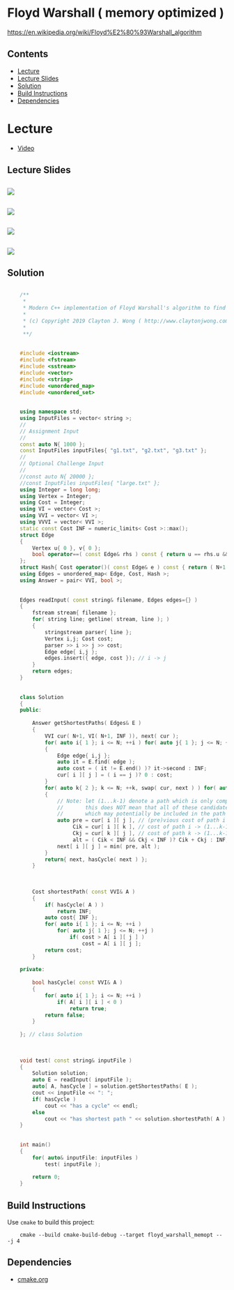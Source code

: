 # Floyd Warshall ( memory optimized )
https://en.wikipedia.org/wiki/Floyd%E2%80%93Warshall_algorithm

## Contents
* [Lecture](#lecture)
* [Lecture Slides](#lecture-slides)
* [Solution](#solution)
* [Build Instructions](#build-instructions)
* [Dependencies](#dependencies)

# Lecture
* [Video](https://www.coursera.org/lecture/algorithms-npcomplete/the-floyd-warshall-algorithm-WKb60)

## Lecture Slides
![](https://github.com/claytonjwong/Algorithms-Stanford/blob/master/course4/floyd_warshall/documentation/floyd_01.png)
---
![](https://github.com/claytonjwong/Algorithms-Stanford/blob/master/course4/floyd_warshall/documentation/floyd_02.png)
---
![](https://github.com/claytonjwong/Algorithms-Stanford/blob/master/course4/floyd_warshall/documentation/floyd_03.png)
---
![](https://github.com/claytonjwong/Algorithms-Stanford/blob/master/course4/floyd_warshall/documentation/floyd_04.png)
---

## Solution
```cpp

    /**
     *
     * Modern C++ implementation of Floyd Warshall's algorithm to find the all-pairs shortest paths in a graph
     *
     * (c) Copyright 2019 Clayton J. Wong ( http://www.claytonjwong.com )
     *
     **/
    
    
    #include <iostream>
    #include <fstream>
    #include <sstream>
    #include <vector>
    #include <string>
    #include <unordered_map>
    #include <unordered_set>
    
    
    using namespace std;
    using InputFiles = vector< string >;
    //
    // Assignment Input
    //
    const auto N{ 1000 };
    const InputFiles inputFiles{ "g1.txt", "g2.txt", "g3.txt" };
    //
    // Optional Challenge Input
    //
    //const auto N{ 20000 };
    //const InputFiles inputFiles{ "large.txt" };
    using Integer = long long;
    using Vertex = Integer;
    using Cost = Integer;
    using VI = vector< Cost >;
    using VVI = vector< VI >;
    using VVVI = vector< VVI >;
    static const Cost INF = numeric_limits< Cost >::max();
    struct Edge
    {
        Vertex u{ 0 }, v{ 0 };
        bool operator==( const Edge& rhs ) const { return u == rhs.u && v == rhs.v; }
    };
    struct Hash{ Cost operator()( const Edge& e ) const { return ( N+1 ) * e.u + e.v; } };
    using Edges = unordered_map< Edge, Cost, Hash >;
    using Answer = pair< VVI, bool >;
    
    
    Edges readInput( const string& filename, Edges edges={} )
    {
        fstream stream{ filename };
        for( string line; getline( stream, line ); )
        {
            stringstream parser{ line };
            Vertex i,j; Cost cost;
            parser >> i >> j >> cost;
            Edge edge{ i,j };
            edges.insert({ edge, cost }); // i -> j
        }
        return edges;
    }
    
    
    class Solution
    {
    public:
    
        Answer getShortestPaths( Edges& E )
        {
            VVI cur( N+1, VI( N+1, INF )), next( cur );
            for( auto i{ 1 }; i <= N; ++i ) for( auto j{ 1 }; j <= N; ++j ) // for each i,j: base cases for k == 1 ( k is non-inclusive, so Vertex 1 is NOT considered here )
            {
                Edge edge{ i,j };
                auto it = E.find( edge );
                auto cost = ( it != E.end() )? it->second : INF;
                cur[ i ][ j ] = ( i == j )? 0 : cost;
            }
            for( auto k{ 2 }; k <= N; ++k, swap( cur, next ) ) for( auto i{ 2 }; i <= N; ++i ) for( auto j{ 2 }; j <= N; ++j ) // for each i,j,k
            {
                // Note: let (1...k-1) denote a path which is only comprised of candidate vertices [1:k-1], that is 1 inclusive to k-1 inclusive
                //       this does NOT mean that all of these candidate vertices are included in this path, but these vertices are the only candidates
                //       which may potentially be included in the path ( this is a fundamental concept of this algorithm to create overlapping subproblems! )
                auto pre = cur[ i ][ j ], // (pre)vious cost of path i -> (1...k-1) -> j  ( without k )  [ note: pre/cur are NOT related here.  cur/next are a dp memory optimization ]
                     Cik = cur[ i ][ k ], // cost of path i -> (1...k-1) -> k
                     Ckj = cur[ k ][ j ], // cost of path k -> (1...k-1) -> j
                     alt = ( Cik < INF && Ckj < INF )? Cik + Ckj : INF; // (alt)ernative cost of path i -> (1...k-1) -> k -> (1...k-1) -> j
                next[ i ][ j ] = min( pre, alt );
            }
            return{ next, hasCycle( next ) };
        }
    
    
    
        Cost shortestPath( const VVI& A )
        {
            if( hasCycle( A ) )
                return INF;
            auto cost{ INF };
            for( auto i{ 1 }; i <= N; ++i )
                for( auto j{ 1 }; j <= N; ++j )
                    if( cost > A[ i ][ j ] )
                        cost = A[ i ][ j ];
            return cost;
        }
    
    private:
    
        bool hasCycle( const VVI& A )
        {
            for( auto i{ 1 }; i <= N; ++i )
                if( A[ i ][ i ] < 0 )
                    return true;
            return false;
        }
    
    }; // class Solution
    
    
    
    void test( const string& inputFile )
    {
        Solution solution;
        auto E = readInput( inputFile );
        auto[ A, hasCycle ] = solution.getShortestPaths( E );
        cout << inputFile << ": ";
        if( hasCycle )
            cout << "has a cycle" << endl;
        else
            cout << "has shortest path " << solution.shortestPath( A ) << endl;
    }
    
    
    int main()
    {
        for( auto& inputFile: inputFiles )
            test( inputFile );
    
        return 0;
    }

```

## Build Instructions
Use ```cmake``` to build this project:

```
    cmake --build cmake-build-debug --target floyd_warshall_memopt -- -j 4
```

## Dependencies
* [cmake.org](https://cmake.org)
